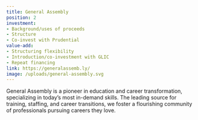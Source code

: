 ```yaml
---
title: General Assembly
position: 2
investment:
- Background/uses of proceeds 
- Structure 
- Co-invest with Prudential
value-add:
- Structuring flexibility 
- Introduction/co-investment with GLIC 
- Repeat financing
link: https://generalassemb.ly/
image: /uploads/general-assembly.svg
---
```


General Assembly is a pioneer in education and career transformation, specializing in today’s most in-demand skills. The leading source for training, staffing, and career transitions, we foster a flourishing community of professionals pursuing careers they love.
